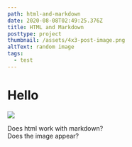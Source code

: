 ```yaml
---
path: html-and-markdown
date: 2020-08-08T02:49:25.376Z
title: HTML and Markdown
posttype: project
thumbnail: /assets/4x3-post-image.png
altText: random image
tags:
  - test
---
```

<h1>Hello</h1>

<img src="https://images.unsplash.com/photo-1566903451935-7e8835ed3e97?ixlib=rb-1.2.1&q=80&fm=jpg&crop=entropy&cs=tinysrgb&w=1080&fit=max" />

Does html work with markdown?\
Does the image appear?